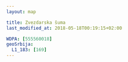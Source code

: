 ```yaml
---
layout: map

title: Zvezdarska šuma
last_modified_at: 2018-05-18T00:19:15+02:00

WDPA: [555560018]
geoSrbija:
  L1_183: [169]
---
```

